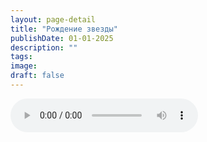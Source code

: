 ```yaml
---
layout: page-detail
title: "Рождение звезды"
publishDate: 01-01-2025
description: ""
tags:
image:
draft: false
---
```


<audio title=" - Рождение звезды.mp3" src="/upload/iblock/fa2/fa28728dc29c4ae06a8d353ca61313e9.mp3" controls=""></audio>

  
